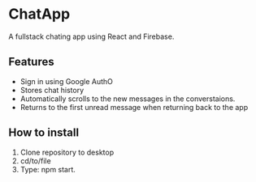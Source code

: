 # ChatApp
A fullstack chating app using React and Firebase.

## Features
- Sign in using Google AuthO
- Stores chat history
- Automatically scrolls to the new messages in the converstaions.
- Returns to the first unread message when returning back to the app

## How to install
1. Clone repository to desktop
2. cd/to/file
3. Type: npm start.
